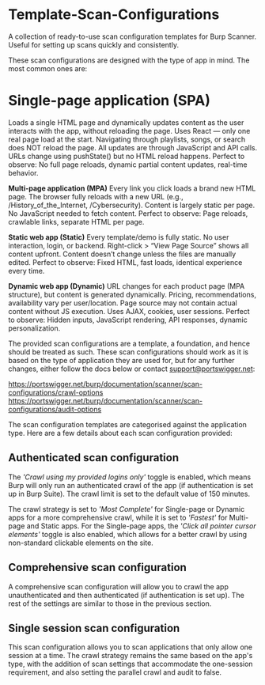# Template-Scan-Configurations
A collection of ready-to-use scan configuration templates for Burp Scanner. Useful for setting up scans quickly and consistently.

These scan configurations are designed with the type of app in mind. The most common ones are:
<h1>Single-page application (SPA)</h1>
Loads a single HTML page and dynamically updates content as the user interacts with the app, without reloading the page.
Uses React — only one real page load at the start.
Navigating through playlists, songs, or search does NOT reload the page.
All updates are through JavaScript and API calls.
URLs change using pushState() but no HTML reload happens.
Perfect to observe: No full page reloads, dynamic partial content updates, real-time behavior.

<b>Multi-page application (MPA)</b>
Every link you click loads a brand new HTML page.
The browser fully reloads with a new URL (e.g., /History_of_the_Internet, /Cybersecurity).
Content is largely static per page.
No JavaScript needed to fetch content.
Perfect to observe: Page reloads, crawlable links, separate HTML per page.

<b>Static web app (Static)</b>
Every template/demo is fully static.
No user interaction, login, or backend.
Right-click > “View Page Source” shows all content upfront.
Content doesn’t change unless the files are manually edited.
Perfect to observe: Fixed HTML, fast loads, identical experience every time.

<b>Dynamic web app (Dynamic)</b>
URL changes for each product page (MPA structure), but content is generated dynamically.
Pricing, recommendations, availability vary per user/location.
Page source may not contain actual content without JS execution.
Uses AJAX, cookies, user sessions. 
Perfect to observe: Hidden inputs, JavaScript rendering, API responses, dynamic personalization.

The provided scan configurations are a template, a foundation, and hence should be treated as such. These scan configurations should work as it is based on the type of application they are used for, but for any further changes, either follow the docs below or contact support@portswigger.net:

https://portswigger.net/burp/documentation/scanner/scan-configurations/crawl-options
https://portswigger.net/burp/documentation/scanner/scan-configurations/audit-options

The scan configuration templates are categorised against the application type. Here are a few details about each scan configuration provided:

<h2>Authenticated scan configuration</h2>
The <i>'Crawl using my provided logins only'</i> toggle is enabled, which means Burp will only run an authenticated crawl of the app (if authentication is set up in Burp Suite). The crawl limit is set to the default value of 150 minutes.

The crawl strategy is set to <i>'Most Complete'</i> for Single-page or Dynamic apps for a more comprehensive crawl, while it is set to <i>'Fastest'</i> for Multi-page and Static apps. For the Single-page apps, the <i>'Click all pointer cursor elements'</i> toggle is also enabled, which allows for a better crawl by using non-standard clickable elements on the site.

<h2>Comprehensive scan configuration</h2>
A comprehensive scan configuration will allow you to crawl the app unauthenticated and then authenticated (if authentication is set up). The rest of the settings are similar to those in the previous section.

<h2>Single session scan configuration</h2>
This scan configuration allows you to scan applications that only allow one session at a time. The crawl strategy remains the same based on the app's type, with the addition of scan settings that accommodate the one-session requirement, and also setting the parallel crawl and audit to false.

